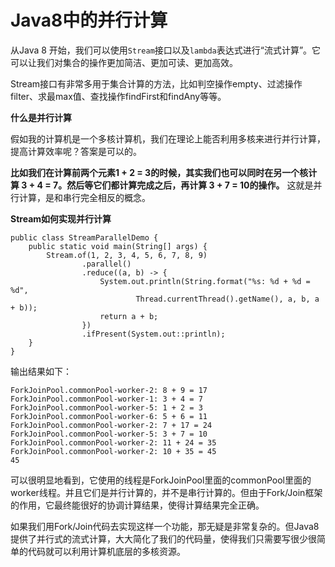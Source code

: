 # Java8中的并行计算

从Java 8 开始，我们可以使用`Stream`接口以及`lambda`表达式进行“流式计算”。它可以让我们对集合的操作更加简洁、更加可读、更加高效。

Stream接口有非常多用于集合计算的方法，比如判空操作empty、过滤操作filter、求最max值、查找操作findFirst和findAny等等。

**什么是并行计算**

假如我的计算机是一个多核计算机，我们在理论上能否利用多核来进行并行计算，提高计算效率呢？答案是可以的。

**比如我们在计算前两个元素1 + 2 = 3的时候，其实我们也可以同时在另一个核计算 3 + 4 = 7。然后等它们都计算完成之后，再计算 3 + 7 = 10的操作。** 这就是并行计算，是和串行完全相反的概念。

**Stream如何实现并行计算**

```
public class StreamParallelDemo {
    public static void main(String[] args) {
        Stream.of(1, 2, 3, 4, 5, 6, 7, 8, 9)
                .parallel()
                .reduce((a, b) -> {
                    System.out.println(String.format("%s: %d + %d = %d",
                            Thread.currentThread().getName(), a, b, a + b));
                    return a + b;
                })
                .ifPresent(System.out::println);
    }
}
```

输出结果如下：

```
ForkJoinPool.commonPool-worker-2: 8 + 9 = 17
ForkJoinPool.commonPool-worker-1: 3 + 4 = 7
ForkJoinPool.commonPool-worker-5: 1 + 2 = 3
ForkJoinPool.commonPool-worker-6: 5 + 6 = 11
ForkJoinPool.commonPool-worker-2: 7 + 17 = 24
ForkJoinPool.commonPool-worker-5: 3 + 7 = 10
ForkJoinPool.commonPool-worker-2: 11 + 24 = 35
ForkJoinPool.commonPool-worker-2: 10 + 35 = 45
45
```

可以很明显地看到，它使用的线程是ForkJoinPool里面的commonPool里面的worker线程。并且它们是并行计算的，并不是串行计算的。但由于Fork/Join框架的作用，它最终能很好的协调计算结果，使得计算结果完全正确。

如果我们用Fork/Join代码去实现这样一个功能，那无疑是非常复杂的。但Java8提供了并行式的流式计算，大大简化了我们的代码量，使得我们只需要写很少很简单的代码就可以利用计算机底层的多核资源。
